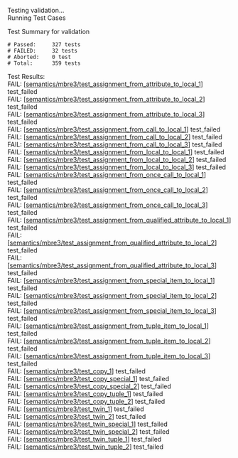 
Testing validation...</br>
Running Test Cases

Test Summary for validation

    # Passed:     327 tests
    # FAILED:     32 tests
    # Aborted:    0 test
    # Total:      359 tests

Test Results:</br>
FAIL:  \[[semantics/mbre3/test\_assignment\_from\_attribute\_to\_local\_1](semantics/mbre3/test\_assignment\_from\_attribute\_to\_local\_1)\] test\_failed</br>
FAIL:  \[[semantics/mbre3/test\_assignment\_from\_attribute\_to\_local\_2](semantics/mbre3/test\_assignment\_from\_attribute\_to\_local\_2)\] test\_failed</br>
FAIL:  \[[semantics/mbre3/test\_assignment\_from\_attribute\_to\_local\_3](semantics/mbre3/test\_assignment\_from\_attribute\_to\_local\_3)\] test\_failed</br>
FAIL:  \[[semantics/mbre3/test\_assignment\_from\_call\_to\_local\_1](semantics/mbre3/test\_assignment\_from\_call\_to\_local\_1)\] test\_failed</br>
FAIL:  \[[semantics/mbre3/test\_assignment\_from\_call\_to\_local\_2](semantics/mbre3/test\_assignment\_from\_call\_to\_local\_2)\] test\_failed</br>
FAIL:  \[[semantics/mbre3/test\_assignment\_from\_call\_to\_local\_3](semantics/mbre3/test\_assignment\_from\_call\_to\_local\_3)\] test\_failed</br>
FAIL:  \[[semantics/mbre3/test\_assignment\_from\_local\_to\_local\_1](semantics/mbre3/test\_assignment\_from\_local\_to\_local\_1)\] test\_failed</br>
FAIL:  \[[semantics/mbre3/test\_assignment\_from\_local\_to\_local\_2](semantics/mbre3/test\_assignment\_from\_local\_to\_local\_2)\] test\_failed</br>
FAIL:  \[[semantics/mbre3/test\_assignment\_from\_local\_to\_local\_3](semantics/mbre3/test\_assignment\_from\_local\_to\_local\_3)\] test\_failed</br>
FAIL:  \[[semantics/mbre3/test\_assignment\_from\_once\_call\_to\_local\_1](semantics/mbre3/test\_assignment\_from\_once\_call\_to\_local\_1)\] test\_failed</br>
FAIL:  \[[semantics/mbre3/test\_assignment\_from\_once\_call\_to\_local\_2](semantics/mbre3/test\_assignment\_from\_once\_call\_to\_local\_2)\] test\_failed</br>
FAIL:  \[[semantics/mbre3/test\_assignment\_from\_once\_call\_to\_local\_3](semantics/mbre3/test\_assignment\_from\_once\_call\_to\_local\_3)\] test\_failed</br>
FAIL:  \[[semantics/mbre3/test\_assignment\_from\_qualified\_attribute\_to\_local\_1](semantics/mbre3/test\_assignment\_from\_qualified\_attribute\_to\_local\_1)\] test\_failed</br>
FAIL:  \[[semantics/mbre3/test\_assignment\_from\_qualified\_attribute\_to\_local\_2](semantics/mbre3/test\_assignment\_from\_qualified\_attribute\_to\_local\_2)\] test\_failed</br>
FAIL:  \[[semantics/mbre3/test\_assignment\_from\_qualified\_attribute\_to\_local\_3](semantics/mbre3/test\_assignment\_from\_qualified\_attribute\_to\_local\_3)\] test\_failed</br>
FAIL:  \[[semantics/mbre3/test\_assignment\_from\_special\_item\_to\_local\_1](semantics/mbre3/test\_assignment\_from\_special\_item\_to\_local\_1)\] test\_failed</br>
FAIL:  \[[semantics/mbre3/test\_assignment\_from\_special\_item\_to\_local\_2](semantics/mbre3/test\_assignment\_from\_special\_item\_to\_local\_2)\] test\_failed</br>
FAIL:  \[[semantics/mbre3/test\_assignment\_from\_special\_item\_to\_local\_3](semantics/mbre3/test\_assignment\_from\_special\_item\_to\_local\_3)\] test\_failed</br>
FAIL:  \[[semantics/mbre3/test\_assignment\_from\_tuple\_item\_to\_local\_1](semantics/mbre3/test\_assignment\_from\_tuple\_item\_to\_local\_1)\] test\_failed</br>
FAIL:  \[[semantics/mbre3/test\_assignment\_from\_tuple\_item\_to\_local\_2](semantics/mbre3/test\_assignment\_from\_tuple\_item\_to\_local\_2)\] test\_failed</br>
FAIL:  \[[semantics/mbre3/test\_assignment\_from\_tuple\_item\_to\_local\_3](semantics/mbre3/test\_assignment\_from\_tuple\_item\_to\_local\_3)\] test\_failed</br>
FAIL:  \[[semantics/mbre3/test\_copy\_1](semantics/mbre3/test\_copy\_1)\] test\_failed</br>
FAIL:  \[[semantics/mbre3/test\_copy\_special\_1](semantics/mbre3/test\_copy\_special\_1)\] test\_failed</br>
FAIL:  \[[semantics/mbre3/test\_copy\_special\_2](semantics/mbre3/test\_copy\_special\_2)\] test\_failed</br>
FAIL:  \[[semantics/mbre3/test\_copy\_tuple\_1](semantics/mbre3/test\_copy\_tuple\_1)\] test\_failed</br>
FAIL:  \[[semantics/mbre3/test\_copy\_tuple\_2](semantics/mbre3/test\_copy\_tuple\_2)\] test\_failed</br>
FAIL:  \[[semantics/mbre3/test\_twin\_1](semantics/mbre3/test\_twin\_1)\] test\_failed</br>
FAIL:  \[[semantics/mbre3/test\_twin\_2](semantics/mbre3/test\_twin\_2)\] test\_failed</br>
FAIL:  \[[semantics/mbre3/test\_twin\_special\_1](semantics/mbre3/test\_twin\_special\_1)\] test\_failed</br>
FAIL:  \[[semantics/mbre3/test\_twin\_special\_2](semantics/mbre3/test\_twin\_special\_2)\] test\_failed</br>
FAIL:  \[[semantics/mbre3/test\_twin\_tuple\_1](semantics/mbre3/test\_twin\_tuple\_1)\] test\_failed</br>
FAIL:  \[[semantics/mbre3/test\_twin\_tuple\_2](semantics/mbre3/test\_twin\_tuple\_2)\] test\_failed
